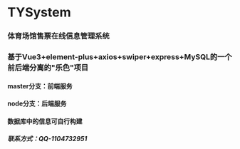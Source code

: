 # TYSystem
### 体育场馆售票在线信息管理系统
### 基于Vue3+element-plus+axios+swiper+express+MySQL的一个前后端分离的"乐色"项目
#### master分支：前端服务
#### node分支：后端服务
#### 数据库中的信息可自行构建
##### 联系方式：QQ-1104732951
